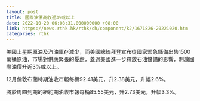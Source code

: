 ```yaml
---
layout: post
title: 國際油價高收近3%或以上
date: 2022-10-20 06:08:31.000000000 +08:00
link: https://news.rthk.hk/rthk/ch/component/k2/1671826-20221020.htm
categories: rthk
---
```


美國上星期原油及汽油庫存減少，而美國總統拜登宣布從國家緊急儲備出售1500萬桶原油，市場對供應緊張的憂慮，蓋過美國進一步釋放石油儲備的影響，刺激國際油價升近3%或以上。

12月倫敦布蘭特期油收市報每桶92.41美元，升2.38美元，升幅2.6%。

將於周四到期的紐約期油收市報每桶85.55美元，升2.73美元，升幅3.3%。
